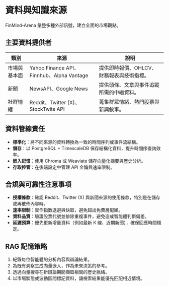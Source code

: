 # 資料與知識來源

FinMind-Arena 彙整多種外部訊號，建立全面的市場觀點。

## 主要資料提供者
| 類別 | 來源 | 說明 |
|------|------|------|
| 市場與基本面 | Yahoo Finance API、Finnhub、Alpha Vantage | 提供即時報價、OHLCV、財務報表與技術指標。 |
| 新聞 | NewsAPI、Google News | 提供頭條、文章與事件追蹤所需的中繼資料。 |
| 社群情緒 | Reddit、Twitter (X)、StockTwits API | 蒐集群眾情緒、熱門股票與新興敘事。 |

## 資料管線責任
- **標準化**：將不同來源的資料轉換為一致的時間序列或事件流結構。
- **儲存**：以 PostgreSQL + TimescaleDB 保存結構化資料，提升時間序查詢效率。
- **嵌入記憶**：使用 Chroma 或 Weaviate 儲存向量化摘要與歷史分析。
- **存取控管**：在後端設定中管理 API 金鑰與速率限制。

## 合規與可靠性注意事項
- **授權條款**：確認 Reddit、Twitter (X) 與新聞來源的使用條款，特別是在儲存或再散佈內容時。
- **速率限制**：實作指數退避與快取，避免超出免費層配額。
- **資料品質**：驗證股票代號並排除重複事件，避免造成智能體判斷偏差。
- **延遲預算**：優先更新增量資料（例如最新 K 線、近期新聞），確保回應時間穩定。

## RAG 記憶策略
1. 紀錄每位智能體的分析內容與辯論結果。
2. 為既有洞察生成向量嵌入，作為未來決策的參考。
3. 透過向量搜尋在新辯論期間擷取相關的歷史脈絡。
4. 以市場狀態或波動區間標記資料，讓檢索結果能優先匹配相近情境。
